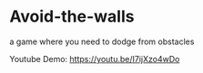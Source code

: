 # Avoid-the-walls
a game where you need to dodge from obstacles



Youtube Demo: https://youtu.be/I7ijXzo4wDo

